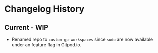 # Changelog History

## Current - WIP

* Renamed repo to `custom-gp-workspaces` since `sudo` are now available under an feature flag in Gitpod.io.
